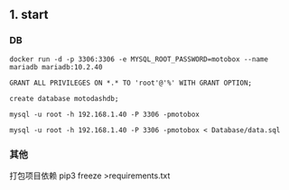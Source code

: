 ## 1. start

### DB

    docker run -d -p 3306:3306 -e MYSQL_ROOT_PASSWORD=motobox --name mariadb mariadb:10.2.40

    GRANT ALL PRIVILEGES ON *.* TO 'root'@'%' WITH GRANT OPTION; 

    create database motodashdb;

    mysql -u root -h 192.168.1.40 -P 3306 -pmotobox

    mysql -u root -h 192.168.1.40 -P 3306 -pmotobox < Database/data.sql 


### 其他

打包项目依赖
pip3 freeze >requirements.txt